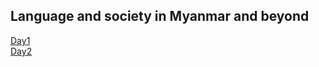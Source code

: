 ## Language and society in Myanmar and beyond

[Day1](https://fb.watch/74ssih0UHV/)<br>
[Day2](https://fb.watch/74sGw_I68_/)
